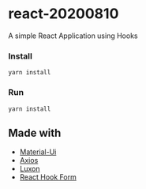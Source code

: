 # react-20200810

A simple React Application using Hooks

### Install

```
yarn install
```

### Run

```
yarn install
```

## Made with

* [Material-Ui](https://github.com/mui-org/material-ui)
* [Axios](https://github.com/axios/axios)
* [Luxon](https://moment.github.io/luxon/docs/manual/install.html)
* [React Hook Form](https://github.com/react-hook-form/react-hook-form)
